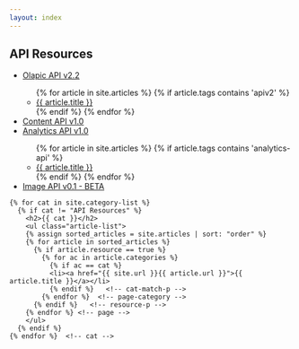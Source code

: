 ```yaml
---
layout: index
---
```


<div class="home">
  <div class="container">
    <h2>API Resources</h2>
    <ul class="article-list">
      <li><a href="http://apidoc.olapic.com/" target="_blank">Olapic API v2.2</a></li>
      <ul>
      {% for article in site.articles %}
        {% if article.tags contains 'apiv2' %}
        <li><a href="{{ site.url }}{{ article.url }}">{{ article.title }}</a></li>
        {% endif %}
      {% endfor %}
      </ul>
      <li><a href="http://content-api-docs.photorank.me" target="_blank">Content API v1.0</a></li>
      <li><a href="http://data.photorank.me/api.html" target="_blank">Analytics API v1.0</a></li>
      <ul>
      {% for article in site.articles %}
        {% if article.tags contains 'analytics-api' %}
        <li><a href="{{ site.url }}{{ article.url }}">{{ article.title }}</a></li>
        {% endif %}
      {% endfor %}
      </ul>
      <li><a href="./articles/image-api.html" target="_parent">Image API v0.1 - BETA</a></li>
    </ul>
    
    {% for cat in site.category-list %}
      {% if cat != "API Resources" %}
        <h2>{{ cat }}</h2>
        <ul class="article-list">
        {% assign sorted_articles = site.articles | sort: "order" %}
        {% for article in sorted_articles %}
          {% if article.resource == true %}
            {% for ac in article.categories %}
              {% if ac == cat %}
              <li><a href="{{ site.url }}{{ article.url }}">{{ article.title }}</a></li>
              {% endif %}   <!-- cat-match-p -->
            {% endfor %}  <!-- page-category -->
          {% endif %}   <!-- resource-p -->
        {% endfor %} <!-- page -->
        </ul>
      {% endif %}
    {% endfor %}  <!-- cat -->

  </div>
</div>
